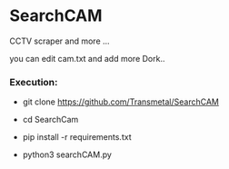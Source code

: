 # SearchCAM

CCTV scraper and more ...

you can edit cam.txt and add more Dork..
 
<h3> Execution: </h3>

* git clone https://github.com/Transmetal/SearchCAM

* cd SearchCam

* pip install -r requirements.txt

* python3 searchCAM.py
